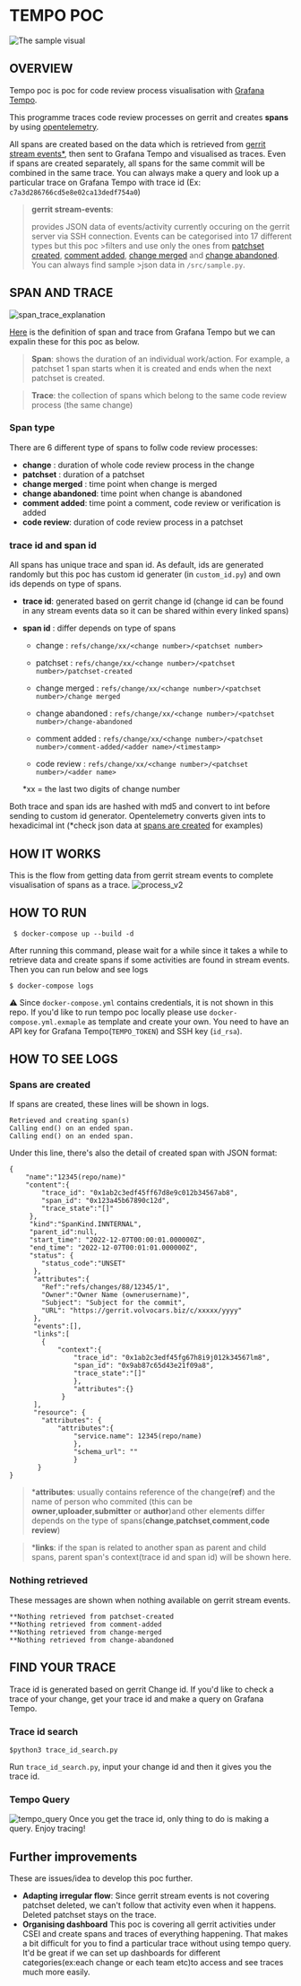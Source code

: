 # TEMPO POC 
![The sample visual](https://user-images.githubusercontent.com/114480431/205316264-90e1306d-a086-4ae3-8a2b-5bd9f7698208.png)
## OVERVIEW 
Tempo poc is poc for code review process visualisation with [Grafana Tempo](https://grafana.com/docs/tempo/latest/).

This programme traces code review processes on gerrit and creates **spans** by using [opentelemetry](https://opentelemetry.io/docs/instrumentation/python/). 

All spans are created based on the data which is retrieved from [gerrit stream events*](https://gerrit.volvocars.biz/Documentation/cmd-stream-events.html), then sent to Grafana Tempo and visualised as traces. 
Even if spans are created separately, all spans for the same commit will be combined in the same trace. You can always make a query and look up a particular trace on Grafana Tempo with trace id (Ex: `c7a3d286766cd5e8e02ca13dedf754a0`)

>**gerrit stream-events**: 
>
>provides JSON data of events/activity currently occuring on the gerrit server via SSH connection. Events can be categorised into 17 different types but this poc >filters and use only the ones from [patchset created](https://gerrit.volvocars.biz/Documentation/cmd-stream-events.html#_patchset_created), [comment added](https://gerrit.volvocars.biz/Documentation/cmd-stream-events.html#_comment_added), [change merged](https://gerrit.volvocars.biz/Documentation/cmd-stream-events.html#_change_merged) and [change abandoned](https://gerrit.volvocars.biz/Documentation/cmd-stream-events.html#_change_abandoned). You can always find sample >json data in `/src/sample.py`. 

## SPAN AND TRACE 
![span_trace_explanation](https://user-images.githubusercontent.com/114480431/206401083-ceab2702-4bdb-4015-933d-512b0954be25.png)

[Here](https://grafana.com/docs/tempo/latest/getting-started/traces/) is the definition of span and trace from Grafana Tempo but we can expalin these for this poc as below. 

>**Span**: shows the duration of an individual work/action. 
For example, a patchset 1 span starts when it is created and ends when the next patchset is created.

>**Trace**: the collection of spans which belong to the same code review process (the same change) 

### Span type
There are 6 different type of spans to follw code review processes:  
 - **change** : duration of whole code review process in the change
 - **patchset** : duration of a patchset 
 - **change merged** : time point when change is merged 
 - **change abandoned**: time point when change is abandoned
 - **comment added**: time point a comment, code review or verification is added 
 - **code review**: duration of code review process in a patchset 
 
### trace id and span id 
All spans has unique trace and span id. 
As default, ids are generated randomly but this poc has custom id generater (in `custom_id.py`) and own ids depends on type of spans.  

 - **trace id**: generated based on gerrit change id (change id can be found in any stream events data so it can be shared within every linked spans) 
 - **span id** : differ depends on type of spans
 
     - change : `refs/change/xx/<change number>/<patchset number>`
        
     - patchset : `refs/change/xx/<change number>/<patchset number>/patchset-created`
        
     - change merged : `refs/change/xx/<change number>/<patchset number>/change merged`
        
     - change abandoned : `refs/change/xx/<change number>/<patchset number>/change-abandoned`
        
     - comment added : `refs/change/xx/<change number>/<patchset number>/comment-added/<adder name>/<timestamp>`
        
     - code review : `refs/change/xx/<change number>/<patchset number>/<adder name>`
    
    *xx = the last two digits of change number 

Both trace and span ids are hashed with md5 and convert to int before sending to custom id generator. 
Opentelemetry converts given ints to hexadicimal int (*check json data at [spans are created](#spans-are-created) for examples)  
    
## HOW IT WORKS 
This is the flow from getting data from gerrit stream events to complete visualisation of spans as a trace. 
![process_v2](https://user-images.githubusercontent.com/114480431/206720422-8ad9bc40-1e73-4f90-9538-f22cf46c9cf4.png)

## HOW TO RUN 
```shell
 $ docker-compose up --build -d 
```
After running this command, please wait for a while since it takes a while to retrieve data and create spans if some activities are found in stream events. 
Then you can run below and see logs 
```shell
$ docker-compose logs 
```
⚠️ Since `docker-compose.yml` contains credentials, it is not shown in this repo.
If you'd like to run tempo poc locally please use `docker-compose.yml.exmaple` as template and create your own. You need to have an API key for Grafana Tempo(`TEMPO_TOKEN`) and SSH key (`id_rsa`).  

## HOW TO SEE LOGS 
### Spans are created
If spans are created, these lines will be shown in logs. 
```
Retrieved and creating span(s)
Calling end() on an ended span.
Calling end() on an ended span.
```

Under this line, there's also the detail of created span with JSON format:
```
{
    "name":"12345(repo/name)"
    "content":{
        "trace_id": "0x1ab2c3edf45ff67d8e9c012b34567ab8",
        "span_id": "0x123a45b67890c12d",
        "trace_state":"[]"
     },
     "kind":"SpanKind.INNTERNAL",
     "parent_id":null,
     "start_time": "2022-12-07T00:00:01.000000Z",
     "end_time": "2022-12-07T00:01:01.000000Z",
     "status": {
        "status_code":"UNSET"
      },
      "attributes":{
        "Ref":"refs/changes/88/12345/1",
        "Owner":"Owner Name (ownerusername)",
        "Subject": "Subject for the commit",
        "URL": "https://gerrit.volvocars.biz/c/xxxxx/yyyy"
      },
      "events":[],
      "links":[
        {
            "context":{
                "trace_id": "0x1ab2c3edf45fg67h8i9j012k34567lm8",
                "span_id": "0x9ab87c65d43e21f09a8",
                "trace_state":"[]"
                },
                "attributes":{}
             }
      ],
      "resource": {
        "attributes": {
            "attributes":{
                "service.name": 12345(repo/name)
                },
                "schema_url": ""
                }
       }
}             
```
>***attributes**: usually contains reference of the change(**ref**) and the name of person who commited (this can be **owner**,**uploader**,**submitter** or **author**)and other elements differ depends on the type of spans(**change**,**patchset**,**comment**,**code review**)
       
>***links**: if the span is related to another span as parent and child spans, parent span's context(trace id and span id) will be shown here. 

### Nothing retrieved     
These messages are shown when nothing available on gerrit stream events.  
```
**Nothing retrieved from patchset-created
**Nothing retrieved from comment-added
**Nothing retrieved from change-merged
**Nothing retrieved from change-abandoned
```

## FIND YOUR TRACE 
Trace id is generated based on gerrit Change id. 
If you'd like to check a trace of your change, get your trace id and make a query on Grafana Tempo. 
### Trace id search
```
$python3 trace_id_search.py 
```
Run `trace_id_search.py`, input your change id and then it gives you the trace id. 

### Tempo Query 
![tempo_query](https://user-images.githubusercontent.com/114480431/206408849-48651444-5194-45ca-931a-7d2d715a96c1.png)
Once you get the trace id, only thing to do is making a query. 
Enjoy tracing! 


## Further improvements
These are issues/idea to develop this poc further.
- **Adapting irregular flow**:
Since gerrit stream events is not covering patchset deleted, we can't follow that activity even when it happens. Deleted patchset stays on the trace. 
- **Organising dashboard**
This poc is covering all gerrit activities under CSEI and create spans and traces of everything happening. That makes a bit difficult for you to find a particular trace without using tempo query. It'd be great if we can set up dashboards for different categories(ex:each change or each team etc)to access and see traces much more easily.   

